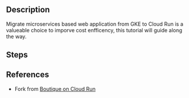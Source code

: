 #

## Description

Migrate microservices based web application from GKE to Cloud Run is a valueable choice to imporve cost enfficency, this tutorial will guide along the way.

## Steps

## References
- Fork from [Boutique on Cloud Run](https://github.com/cc4i/boutique-on-cloudrun)